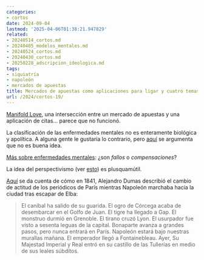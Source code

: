 ```yaml
---
categories:
- cortos
date: 2024-09-04
lastmod: '2025-04-06T01:38:21.947829'
related:
- 20240514_cortos.md
- 20240405_modelos_mentales.md
- 20240524_cortos.md
- 20240430_cortos.md
- 20250228_adscripcion_ideologica.md
tags:
- siquiatría
- napoleón
- mercados de apuestas
title: Mercados de apuestas como aplicaciones para ligar y cuatro temas más
url: /2024/cortos-19/
---
```


[Manifold Love](https://news.manifold.markets/p/manifold-love), una intersección entre un mercado de apuestas y una aplicación de citas... parece que no funcionó.

La clasificación de las enfermedades mentales no es enteramente biológica y apolítica. A alguna gente le gustaría lo contrario, pero [aquí](https://www.astralcodexten.com/p/you-dont-want-a-purely-biological) se argumenta que no es buena idea.

[Más sobre enfermedades mentales](https://www.astralcodexten.com/p/ontology-of-psychiatric-conditions-653): ¿son _fallos_ o _compensaciones_?

La idea del perspectivismo (ver [esto](http://www.ensayistas.org/antologia/XXE/ortega/ortega4.htm)) es plusquamútil.

[Aquí](https://www.themoneyillusion.com/disgust-with-mankind/) se da cuenta de cómo en 1841, Alejandro Dumas describió el cambio de actitud de los periódicos de París mientras Napoleón marchaba hacia la ciudad tras escapar de Elba:

> El caníbal ha salido de su guarida.
> El ogro de Córcega acaba de desembarcar en el Golfo de Juan.
> El tigre ha llegado a Gap. El monstruo durmió en Grenoble.
> El tirano cruzó Lyon.
> El usurpador fue visto a sesenta leguas de la capital.
> Bonaparte avanza a grandes pasos, pero nunca entrará en París.
> Napoleón estará bajo nuestras murallas mañana.
> El emperador llegó a Fontainebleau.
> Ayer, Su Majestad Imperial y Real entró en su castillo de las Tullerías en medio de sus leales súbditos.
